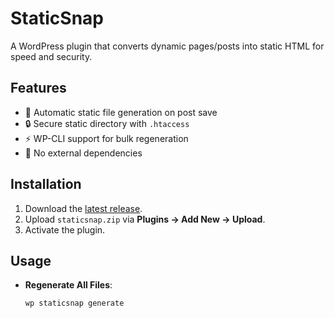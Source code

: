 # StaticSnap  

A WordPress plugin that converts dynamic pages/posts into static HTML for speed and security.  

## Features  
- 🚀 Automatic static file generation on post save  
- 🔒 Secure static directory with `.htaccess`  
- ⚡️ WP-CLI support for bulk regeneration  
- 📁 No external dependencies  

## Installation  
1. Download the [latest release](https://github.com/yourusername/staticsnap/releases).  
2. Upload `staticsnap.zip` via **Plugins → Add New → Upload**.  
3. Activate the plugin.  

## Usage  
- **Regenerate All Files**:  
  ```bash  
  wp staticsnap generate  